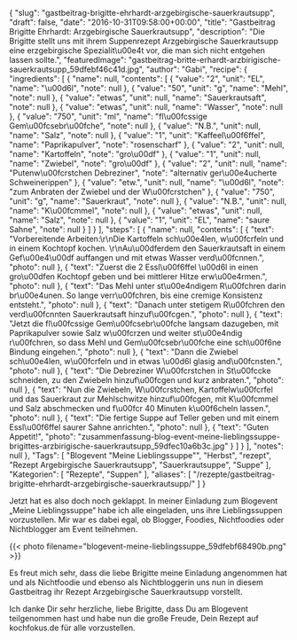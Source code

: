 {
    "slug": "gastbeitrag-brigitte-ehrhardt-arzgebirgische-sauerkrautsupp",
    "draft": false,
    "date": "2016-10-31T09:58:00+00:00",
    "title": "Gastbeitrag  Brigitte Ehrhardt: Arzgebirgische Sauerkrautsupp",
    "description": "Die Brigitte stellt uns mit ihrem Suppenrezept Arzgebirgische Sauerkrautsupp eine erzgebirgische Spezialit\u00e4t vor, die man sich nicht entgehen lassen sollte.",
    "featuredImage": "gastbeitrag-britte-erhardt-arzbirigische-sauerkrautsupp_59dfebf46c41d.jpg",
    "author": "Gabi",
    "recipe": {
        "ingredients": [
            {
                "name": null,
                "contents": [
                    {
                        "value": "2",
                        "unit": "EL",
                        "name": "\u00d6l",
                        "note": null
                    },
                    {
                        "value": "50",
                        "unit": "g",
                        "name": "Mehl",
                        "note": null
                    },
                    {
                        "value": "etwas",
                        "unit": null,
                        "name": "Sauerkrautsaft",
                        "note": null
                    },
                    {
                        "value": "etwas",
                        "unit": null,
                        "name": "Wasser",
                        "note": null
                    },
                    {
                        "value": "750",
                        "unit": "ml",
                        "name": "fl\u00fcssige Gem\u00fcsebr\u00fche",
                        "note": null
                    },
                    {
                        "value": "N.B.",
                        "unit": null,
                        "name": "Salz",
                        "note": null
                    },
                    {
                        "value": "1",
                        "unit": "Kaffeel\u00f6ffel",
                        "name": "Paprikapulver",
                        "note": "rosenscharf"
                    },
                    {
                        "value": "2",
                        "unit": null,
                        "name": "Kartoffeln",
                        "note": "gro\u00df"
                    },
                    {
                        "value": "1",
                        "unit": null,
                        "name": "Zwiebel",
                        "note": "gro\u00df"
                    },
                    {
                        "value": "2",
                        "unit": null,
                        "name": "Putenw\u00fcrstchen Debreziner",
                        "note": "alternativ ger\u00e4ucherte Schweinerippen"
                    },
                    {
                        "value": "etw.",
                        "unit": null,
                        "name": "\u00d6l",
                        "note": "zum Anbraten der Zwiebel und der W\u00fcrstchen"
                    },
                    {
                        "value": "750",
                        "unit": "g",
                        "name": "Sauerkraut",
                        "note": null
                    },
                    {
                        "value": "N.B.",
                        "unit": null,
                        "name": "K\u00fcmmel",
                        "note": null
                    },
                    {
                        "value": "etwas",
                        "unit": null,
                        "name": "Salz",
                        "note": null
                    },
                    {
                        "value": "1",
                        "unit": "EL",
                        "name": "saure Sahne",
                        "note": null
                    }
                ]
            }
        ],
        "steps": [
            {
                "name": null,
                "contents": [
                    {
                        "text": "Vorbereitende Arbeiten:\r\nDie Kartoffeln sch\u00e4len, w\u00fcrfeln und in einem Kochtopf kochen. \r\nAu\u00dferdem den Sauerkrautsaft in einem Gef\u00e4\u00df auffangen und mit etwas Wasser verd\u00fcnnen.",
                        "photo": null
                    },
                    {
                        "text": "Zuerst die 2 Essl\u00f6ffel \u00d6l in einen gro\u00dfen Kochtopf geben und bei mittlerer Hitze erw\u00e4rmen.",
                        "photo": null
                    },
                    {
                        "text": "Das Mehl unter st\u00e4ndigem R\u00fchren darin br\u00e4unen. So lange verr\u00fchren, bis eine cremige Konsistenz entsteht.",
                        "photo": null
                    },
                    {
                        "text": "Danach unter stetigem R\u00fchren den verd\u00fcnnten Sauerkrautsaft hinzuf\u00fcgen.",
                        "photo": null
                    },
                    {
                        "text": "Jetzt die fl\u00fcssige Gem\u00fcsebr\u00fche langsam dazugeben, mit Paprikapulver sowie Salz w\u00fcrzen und weiter st\u00e4ndig r\u00fchren, so dass  Mehl und Gem\u00fcsebr\u00fche eine sch\u00f6ne Bindung eingehen.",
                        "photo": null
                    },
                    {
                        "text": "Dann die Zwiebel sch\u00e4len, w\u00fcrfeln und in etwas \u00d6l glasig and\u00fcnsten.",
                        "photo": null
                    },
                    {
                        "text": "Die Debreziner W\u00fcrstchen in St\u00fccke schneiden, zu den Zwiebeln hinzuf\u00fcgen und kurz anbraten.",
                        "photo": null
                    },
                    {
                        "text": "Nun die Zwiebeln, W\u00fcrstchen, Kartoffelw\u00fcrfel und das Sauerkraut zur Mehlschwitze hinzuf\u00fcgen, mit K\u00fcmmel und Salz abschmecken und f\u00fcr 40 Minuten k\u00f6cheln lassen.",
                        "photo": null
                    },
                    {
                        "text": "Die fertige Suppe auf Teller geben und mit einem Essl\u00f6ffel saurer Sahne anrichten.",
                        "photo": null
                    },
                    {
                        "text": "Guten Appetit!",
                        "photo": "zusammenfassung-blog-event-meine-lieblingssuppe-brigittes-arzbirigische-sauerkrautsupp_59dfec10a6b3c.jpg"
                    }
                ]
            }
        ],
        "notes": null
    },
    "Tags": [
        "Blogevent \"Meine Lieblingssuppe\"",
        "Herbst",
        "rezept",
        "Rezept Argebirgische Sauerkrautsupp",
        "Sauerkrautsuppe",
        "Suppe"
    ],
    "Kategorien": [
        "Rezepte",
        "Suppen"
    ],
    "aliases": [
        "\/rezepte\/gastbeitrag-brigitte-ehrhardt-arzgebirgische-sauerkrautsupp\/"
    ]
}

Jetzt hat es also doch noch geklappt. In meiner Einladung zum Blogevent &#8222;Meine Lieblingssuppe&#8220; habe ich alle eingeladen, uns ihre Lieblingssuppen vorzustellen. Mir war es dabei egal, ob Blogger, Foodies, Nichtfoodies oder Nichtblogger am Event teilnehmen.

{{< photo filename="blogevent-meine-lieblingssuppe_59dfebf68490b.png" >}}

Es freut mich sehr, dass die liebe Brigitte meine Einladung angenommen hat und als Nichtfoodie und ebenso als Nichtbloggerin uns nun in diesem Gastbeitrag ihr Rezept Arzgebirgische Sauerkrautsupp vorstellt.

Ich danke Dir sehr herzliche, liebe Brigitte, dass Du am Blogevent teilgenommen hast und habe nun die große Freude, Dein Rezept auf kochfokus.de für alle vorzustellen.